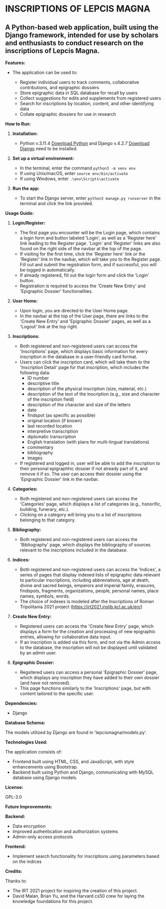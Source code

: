 # INSCRIPTIONS OF LEPCIS MAGNA

## A Python-based web application, built using the Django framework, intended for use by scholars and enthusiasts to conduct research on the inscriptions of Lepcis Magna.

**Features:**

- The application can be used to:

  - Register individual users to track comments, collaborative contributions, and epigraphic dossiers
  - Store epigraphic data in SQL database for recall by users
  - Collect suggestions for edits and supplements from registered users
  - Search for inscriptions by location, content, and other identifying data
  - Collate epigraphic dossiers for use in research

**How to Run:**

1. **Installation:**

   - Python v.3.11.4 [Download Python](https://www.python.org/downloads/release/python-3114/) and Django v.4.2.7 [Download Django](https://www.djangoproject.com/download/) need to be installed.

2. **Set up a virtual environment:**

   - In the terminal, enter the command `python3 -m venv env`
   - If using Unix/macOS, enter `source env/bin/activate`
   - If using Windows, enter `.\env\Scripts\activate`

3. **Run the app:**
   - To start the Django server, enter `python3 manage.py runserver` in the terminal and click the link provided.

**Usage Guide:**

1. **Login/Register:**

   - The first page you encounter will be the Login page, which contains a login form and button labeled 'Login', as well as a 'Register here' link leading to the Register page. 'Login' and 'Register' links are also found on the right side of the navbar at the top of the page.
   - If visiting for the first time, click the 'Register here' link or the 'Register' link in the navbar, which will take you to the Register page. Fill out and submit the registration form, and if successful, you will be logged in automatically.
   - If already registered, fill out the login form and click the 'Login' button.
   - Registration is required to access the 'Create New Entry' and 'Epigraphic Dossier' functionalities.

2. **User Home:**

   - Upon login, you are directed to the User Home page.
   - In the navbar at the top of the User page, there are links to the 'Create New Entry' and 'Epigraphic Dossier' pages, as well as a 'Logout' link at the top right.
  
3. **Inscriptions:**

   - Both registered and non-registered users can access the 'Inscriptions' page, which displays basic information for every inscription in the database in a user-friendly card format.
   - Users can click the inscription card, which will take them to the 'Inscription Detail' page for that inscription, which includes the following data:
       - ID number
       - descriptive title
       - description of the physical inscription (size, material, etc.)
       - description of the text of the inscription (e.g., size and character of the inscription field)
       - description of the character and size of the letters
       - date
       - findspot (as specific as possible)
       - original location (if known)
       - last recorded location
       - interpretive transcription
       - diplomatic transcription
       - English translation (with plans for multi-lingual translations)
       - commentary
       - bibliography
       - images
    - If registered and logged in, user will be able to add the inscription to their personal epigraphhic dossier if not already part of it, and remove it if so. The user can access their dossier using the 'Epigraphic Dossier' link in the navbar.
  
4. **Categories:**

   - Both registered and non-registered users can access the 'Categories' page, which displays a list of categories (e.g., honorific, building, funerary, etc.).
   - Clicking on a category will bring you to a list of inscriptions belonging to that category.
  
5. **Bibliography:**

   - Both registered and non-registered users can access the 'Bibliography' page, which displays the bibliography of sources relevant to the inscriptions included in the database.
  
6. **Indices:**

   - Both registered and non-registered users can access the 'Indices', a series of pages that display indexed lists of epigraphic data relevant to particular inscriptions, including abbreviations, age at death, divine and sacred beings, emperors and imperial family, erasures, findspots, fragments, organizations, people, personal names, place names, symbols, words.
   - The choice of indexes is modeled after the Inscriptions of Roman Tripolitania 2021 project (https://irt2021.inslib.kcl.ac.uk/en/)

7. **Create New Entry:**

   - Registered users can access the 'Create New Entry' page, which displays a form for the creation and processing of new epigraphic entries, allowing for collaborative data input.
   - If an inscription is added via this form, and not via the Admin access to the database, the inscription will not be displayed until validated by an admin user.
  
8. **Epigraphic Dossier:**

   - Regsitered users can access a personal 'Epigraphic Dossier' page, which displays any inscription they have added to their own dossier (and have not removed).
   - This page functions similarly to the 'Inscriptions' page, but with content tailored to the specific user.


**Dependencies:**

- Django

**Database Schema:**

The models utilized by Django are found in 'lepcismagna/models.py'.

**Technologies Used:**

The application consists of:

- Frontend built using HTML, CSS, and JavaScript, with style enhancements using Bootstrap.
- Backend built using Python and Django, communicating with MySQL database using Django models.

**License:**

GPL-3.0

**Future Improvements:**

**Backend:**

- Data encryption
- Improved authentication and authorization systems
- Admin-only access protocols

**Frontend:**

- Implement search functionality for inscriptions using parameters based on the indices

**Credits:**

Thanks to:

- The IRT 2021 project for inspiring the creation of this project.
- David Malan, Brian Yu, and the Harvard cs50 crew for laying the knowledge foundations for this project.
